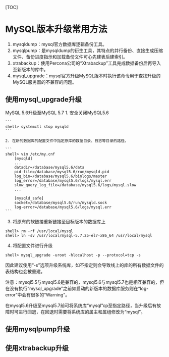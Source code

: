 [TOC]

# MySQL版本升级常用方法

1. mysqldump：mysql官方数据库逻辑备份工具。
2. mysqlpump：是mysqldump的衍生工具，其特点的并行备份、直接生成压缩文件、备份进度指示和加载备份文件可心先建表后建索引。
3. xtrabackup：使用Percona公司的“Xtrabackup”工具完成数据备份后再导入至新版本的库中。
4. mysql_upgrade：mysql官方升级MySQL版本时执行该命令用于查找升级的MySQL服务器的不兼容的问题。

## 使用mysql_upgrade升级

MySQL 5.6升级至MySQL 5.7
	1. 安全关闭MySQL5.6
	
	```
	shell> systemctl stop mysqld
	```
	
	2. 在新的数据库的配置文件中指定原库的数据目录、日志等目录的路径。

    ```
    shell> vim /etc/my.cnf
        [mysqld]
        ...
        datadir=/database/mysql5.6/data
        pid-file=/database/mysql5.6/run/mysqld.pid
        log_bin=/database/mysql5.6/binlogs/master
        log_error=/database/mysql5.6/logs/mysql.err
        slow_query_log_file=/database/mysql5.6/logs/mysql.slow
        ...
    
        [mysqld_safe]
        socket=/database/mysql5.6/run/mysqld.sock
        log-error=/database/mysql5.6/logs/mysql.err
    ```

    

3. 将原有的软链接重新链接至目标版本的数据库上
  ```
  shell> rm -rf /usr/local/mysql
  shell> ln -sv /usr/local/mysql-5.7.25-el7-x86_64 /usr/local/mysql
  ```

4. 将配置文件进行升级

  ```
  shell> mysql_upgrade -uroot -hlocalhost -p --protocol=tcp -s
  ```

  因此建议使用“-s”选项升级系统库，如不指定则会导致线上的库的所有数据文件的表结构也会被重建。

  注意：mysql5.5与mysql5.6是兼容的，mysql5.6与mysql5.7也是相互兼容的，但在没有执行“mysql_upgrade”之前如启动的新版本的数据库服务则在“log-error”中会有很多的“Warning”。

在mysql5.6升级至mysql5.7前可将系统库“mysql”cp至指定路径，当升级后有故障时可进行回退，在回退时需要将系统库的属主和属组修改为“mysql”。

## 使用mysqlpump升级

## 使用xtrabackup升级


